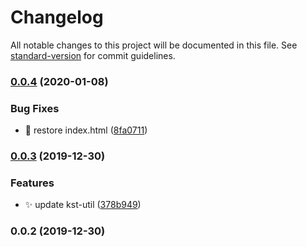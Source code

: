 # Changelog

All notable changes to this project will be documented in this file. See [standard-version](https://github.com/conventional-changelog/standard-version) for commit guidelines.

### [0.0.4](https://github.com/SoldierAb/kst-web/compare/v0.0.3...v0.0.4) (2020-01-08)


### Bug Fixes

* 🐛 restore index.html ([8fa0711](https://github.com/SoldierAb/kst-web/commit/8fa071128bf0f6281a889cb4c6ee28d9adb28c71))

### [0.0.3](https://github.com/SoldierAb/kst-web/compare/v0.0.2...v0.0.3) (2019-12-30)


### Features

* ✨ update kst-util ([378b949](https://github.com/SoldierAb/kst-web/commit/378b94945ddda385f973e6f52ec3d5042cb2b6ce))

### 0.0.2 (2019-12-30)
